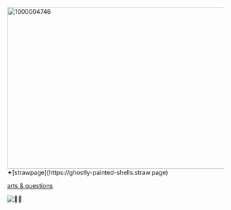 <img width="736" height="377" alt="1000004746" src="https://github.com/user-attachments/assets/d2093a07-b010-4703-acf3-e06079252721" />
 ✦[strawpage](https://ghostly-painted-shells.straw.page)



[arts & questions](https://ghostly-painted-shells.straw.page)

![🎰👻 ](https://komarev.com/ghpvc/?username=GAMBLEGHOST&color=9AC5F6&style=flat&label=🎰👻 )



